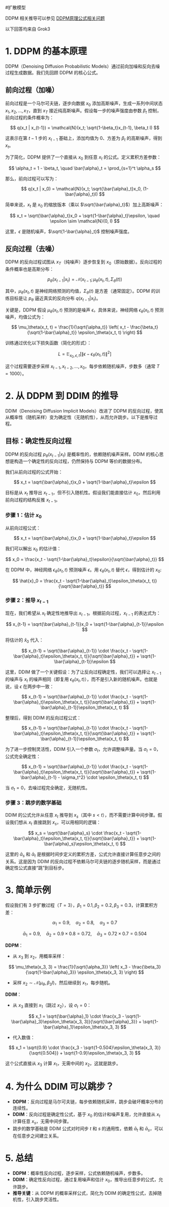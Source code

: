 #扩散模型 

DDPM 相关推导可以参见 [DDPM原理公式相关问题](DDPM原理公式相关问题.md)

以下回答均来自 Grok3

# 1. DDPM 的基本原理

DDPM（Denoising Diffusion Probabilistic Models）通过前向加噪和反向去噪过程生成数据。我们先回顾 DDPM 的核心公式。

## 前向过程（加噪）

前向过程是一个马尔可夫链，逐步向数据 $x_0$ 添加高斯噪声，生成一系列中间状态 $x_1, x_2, \dots, x_T$，直到 $x_T$ 接近纯高斯噪声。假设每一步的噪声强度由参数 $\beta_t$ 控制，前向过程的条件概率为：

$$
q(x_t | x_{t-1}) = \mathcal{N}(x_t; \sqrt{1-\beta_t}x_{t-1}, \beta_t I)
$$

这表示在第 $t-1$ 步的 $x_{t-1}$ 基础上，添加均值为 0、方差为 $\beta_t$ 的高斯噪声，得到 $x_t$。

为了简化，DDPM 提供了一个直接从 $x_0$ 到任意 $x_t$ 的公式。定义累积方差参数：

$$
\alpha_t = 1 - \beta_t, \quad \bar{\alpha}_t = \prod_{s=1}^t \alpha_s
$$

那么，前向过程可以写为：

$$
q(x_t | x_0) = \mathcal{N}(x_t; \sqrt{\bar{\alpha}_t}x_0, (1-\bar{\alpha}_t)I)
$$

简单来说，$x_t$ 是 $x_0$ 的缩放版本（乘以 $\sqrt{\bar{\alpha}_t}$）加上高斯噪声：

$$
x_t = \sqrt{\bar{\alpha}_t}x_0 + \sqrt{1-\bar{\alpha}_t}\epsilon, \quad \epsilon \sim \mathcal{N}(0, I)
$$

这里，$\epsilon$ 是随机噪声，$\sqrt{1-\bar{\alpha}_t}$ 控制噪声强度。

## 反向过程（去噪）

DDPM 的反向过程试图从 $x_T$（纯噪声）逐步恢复到 $x_0$（原始数据）。反向过程的条件概率也是高斯分布：

$$
p_\theta(x_{t-1} | x_t) = \mathcal{N}(x_{t-1}; \mu_\theta(x_t, t), \Sigma_\theta(t))
$$

其中，$\mu_\theta(x_t, t)$ 是神经网络预测的均值，$\Sigma_\theta(t)$ 是方差（通常固定）。DDPM 的训练目标是让 $p_\theta$ 逼近真实的反向分布 $q(x_{t-1} | x_t)$。

关键是，DDPM 假设 $\mu_\theta(x_t, t)$ 预测的是噪声 $\epsilon$。具体来说，神经网络 $\epsilon_\theta(x_t, t)$ 预测噪声，均值公式为：

$$
\mu_\theta(x_t, t) = \frac{1}{\sqrt{\alpha_t}} \left( x_t - \frac{\beta_t}{\sqrt{1-\bar{\alpha}_t}} \epsilon_\theta(x_t, t) \right)
$$

训练通过优化以下损失函数（简化的形式）：

$$
L = \mathbb{E}_{x_0, \epsilon, t} \left[ \| \epsilon - \epsilon_\theta(x_t, t) \|^2 \right]
$$

这个过程需要逐步采样 $x_{t-1}, x_{t-2}, \dots, x_0$，每步依赖随机噪声，步数多（通常 $T=1000$）。

# 2. 从 DDPM 到 DDIM 的推导

DDIM（Denoising Diffusion Implicit Models）改进了 DDPM 的反向过程，使其从概率性（随机采样）变为确定性（无随机性），从而允许跳步。以下是推导过程。

## 目标：确定性反向过程

DDPM 的反向过程 $p_\theta(x_{t-1} | x_t)$ 是概率性的，依赖随机噪声采样。DDIM 的核心思想是构造一个确定性的反向过程，仍然保持与 DDPM 等价的数据分布。

我们从前向过程的公式开始：

$$
x_t = \sqrt{\bar{\alpha}_t}x_0 + \sqrt{1-\bar{\alpha}_t}\epsilon
$$

目标是从 $x_t$ 推导出 $x_{t-1}$，但不引入随机性。假设我们能直接估计 $x_0$，然后利用前向过程的结构反推 $x_{t-1}$。

### 步骤 1：估计 $x_0$

从前向过程公式：

$$
x_t = \sqrt{\bar{\alpha}_t}x_0 + \sqrt{1-\bar{\alpha}_t}\epsilon
$$

我们可以解出 $x_0$ 的估计值：

$$
x_0 = \frac{x_t - \sqrt{1-\bar{\alpha}_t}\epsilon}{\sqrt{\bar{\alpha}_t}}
$$

在 DDPM 中，神经网络 $\epsilon_\theta(x_t, t)$ 预测噪声 $\epsilon$。用 $\epsilon_\theta(x_t, t)$ 替代 $\epsilon$，得到估计的 $x_0$:

$$
\hat{x}_0 = \frac{x_t - \sqrt{1-\bar{\alpha}_t}\epsilon_\theta(x_t, t)}{\sqrt{\bar{\alpha}_t}}
$$

### 步骤 2：推导 $x_{t-1}$

现在，我们希望从 $x_t$ 确定性地推导出 $x_{t-1}$。根据前向过程，$x_{t-1}$ 的表达式为：

$$
x_{t-1} = \sqrt{\bar{\alpha}_{t-1}}x_0 + \sqrt{1-\bar{\alpha}_{t-1}}\epsilon
$$

将估计的 $\hat{x}_0$ 代入：

$$
x_{t-1} = \sqrt{\bar{\alpha}_{t-1}} \cdot \frac{x_t - \sqrt{1-\bar{\alpha}_t}\epsilon_\theta(x_t, t)}{\sqrt{\bar{\alpha}_t}} + \sqrt{1-\bar{\alpha}_{t-1}}\epsilon
$$

这里，DDIM 做了一个关键假设：为了让反向过程确定性，我们可以选择让 $x_{t-1}$ 的噪声与 $x_t$ 的噪声相同（即复用 $\epsilon_\theta(x_t, t)$），而不是引入新的随机噪声。也就是说，设 $\epsilon$ 在两步中一致：

$$
x_{t-1} = \sqrt{\bar{\alpha}_{t-1}} \cdot \frac{x_t - \sqrt{1-\bar{\alpha}_t}\epsilon_\theta(x_t, t)}{\sqrt{\bar{\alpha}_t}} + \sqrt{1-\bar{\alpha}_{t-1}}\epsilon_\theta(x_t, t)
$$

整理后，得到 DDIM 的反向过程公式：

$$
x_{t-1} = \sqrt{\bar{\alpha}_{t-1}} \cdot \frac{x_t - \sqrt{1-\bar{\alpha}_t}\epsilon_\theta(x_t, t)}{\sqrt{\bar{\alpha}_t}} + \sqrt{1-\bar{\alpha}_{t-1}}\epsilon_\theta(x_t, t)
$$

为了进一步控制灵活性，DDIM 引入一个参数 $\sigma_t$，允许调整噪声量。当 $\sigma_t = 0$，公式完全确定性：

$$
x_{t-1} = \sqrt{\bar{\alpha}_{t-1}} \cdot \frac{x_t - \sqrt{1-\bar{\alpha}_t}\epsilon_\theta(x_t, t)}{\sqrt{\bar{\alpha}_t}} + \sqrt{1-\bar{\alpha}_{t-1} - \sigma_t^2} \cdot \epsilon_\theta(x_t, t)
$$

当 $\sigma_t = 0$，去噪过程完全确定，无随机性。

### 步骤 3：跳步的数学基础

DDIM 的公式允许从任意 $x_t$ 推导到 $x_s$（其中 $s < t$），而不需要计算中间步骤。假设我们想从 $x_t$ 直接跳到 $x_s$，可以用相同的逻辑：

$$
x_s = \sqrt{\bar{\alpha}_s} \cdot \frac{x_t - \sqrt{1-\bar{\alpha}_t}\epsilon_\theta(x_t, t)}{\sqrt{\bar{\alpha}_t}} + \sqrt{1-\bar{\alpha}_s}\epsilon_\theta(x_t, t)
$$

这里的 $\bar{\alpha}_s$ 和 $\bar{\alpha}_t$ 是根据时间步定义的累积方差，公式允许直接计算任意步之间的关系。这是因为 DDIM 的反向过程不依赖马尔可夫链的逐步随机采样，而是通过确定性公式直接“跳”到目标步。

# 3. 简单示例

假设我们有 3 步扩散过程（$T=3$），$\beta_1=0.1, \beta_2=0.2, \beta_3=0.3$，计算累积方差：

$$
\alpha_1 = 0.9, \quad \alpha_2 = 0.8, \quad \alpha_3 = 0.7
$$

$$
\bar{\alpha}_1 = 0.9, \quad \bar{\alpha}_2 = 0.9 \times 0.8 = 0.72, \quad \bar{\alpha}_3 = 0.72 \times 0.7 = 0.504
$$

**DDPM**：
- 从 $x_3$ 到 $x_2$，用概率采样：

$$
\mu_\theta(x_3, 3) = \frac{1}{\sqrt{\alpha_3}} \left( x_3 - \frac{\beta_3}{\sqrt{1-\bar{\alpha}_3}} \epsilon_\theta(x_3, 3) \right)
$$

- 采样 $x_2 \sim \mathcal{N}(\mu_\theta, \beta_3 I)$，然后继续到 $x_1$，每步随机。

**DDIM**：
- 从 $x_3$ 直接到 $x_1$（跳过 $x_2$），设 $\sigma_t = 0$：

$$
x_1 = \sqrt{\bar{\alpha}_1} \cdot \frac{x_3 - \sqrt{1-\bar{\alpha}_3}\epsilon_\theta(x_3, 3)}{\sqrt{\bar{\alpha}_3}} + \sqrt{1-\bar{\alpha}_1}\epsilon_\theta(x_3, 3)
$$

- 代入数值：

$$
x_1 = \sqrt{0.9} \cdot \frac{x_3 - \sqrt{1-0.504}\epsilon_\theta(x_3, 3)}{\sqrt{0.504}} + \sqrt{1-0.9}\epsilon_\theta(x_3, 3)
$$

这个公式直接从 $x_3$ 计算 $x_1$，无需中间的 $x_2$，这就是跳步。

# 4. 为什么 DDIM 可以跳步？
- **DDPM**：反向过程是马尔可夫链，每步依赖随机采样，跳步会破坏概率分布的连续性。
- **DDIM**：反向过程是确定性公式，基于 $x_0$ 的估计和噪声复用，允许直接从 $x_t$ 计算任意 $x_s$，无需中间步骤。
- 跳步的数学基础是 DDIM 公式对时间步 $t$ 和 $s$ 的通用性，依赖 $\bar{\alpha}_t$ 和 $\bar{\alpha}_s$，可以在任意步之间建立关系。


# 5. 总结
- **DDPM**：概率性反向过程，逐步采样，公式依赖随机噪声，步数多。
- **DDIM**：确定性反向过程，通过复用噪声和估计 $x_0$，推导出任意步的公式，允许跳步。
- **推导关键**：从 DDPM 的概率采样公式，简化为 DDIM 的确定性公式，去掉随机性，引入跳步灵活性。

